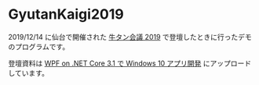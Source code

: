 # GyutanKaigi2019

2019/12/14 に仙台で開催された [牛タン会議 2019](https://vsuc.connpass.com/event/156131/) で登壇したときに行ったデモのプログラムです。

登壇資料は [WPF on .NET Core 3.1 で Windows 10 アプリ開発](https://www.slideshare.net/okazuki0130/wpf-on-net-core-31-windows-10) にアップロードしています。
